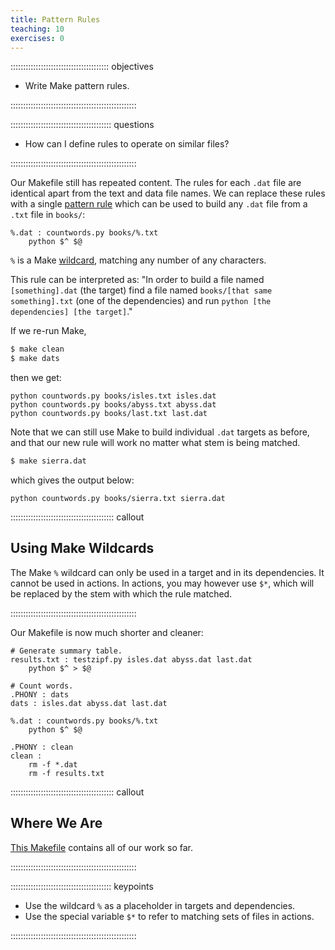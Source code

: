 ```yaml
---
title: Pattern Rules
teaching: 10
exercises: 0
---
```


::::::::::::::::::::::::::::::::::::::: objectives

- Write Make pattern rules.

::::::::::::::::::::::::::::::::::::::::::::::::::

:::::::::::::::::::::::::::::::::::::::: questions

- How can I define rules to operate on similar files?

::::::::::::::::::::::::::::::::::::::::::::::::::

Our Makefile still has repeated content. The rules for each `.dat`
file are identical apart from the text and data file names. We can
replace these rules with a single [pattern
rule](../learners/reference.md#pattern-rule) which can be used to build any
`.dat` file from a `.txt` file in `books/`:

```make
%.dat : countwords.py books/%.txt
	python $^ $@
```

`%` is a Make [wildcard](../learners/reference.md#wildcard),
matching any number of any characters.

This rule can be interpreted as:
"In order to build a file named `[something].dat` (the target)
find a file named `books/[that same something].txt` (one of the dependencies)
and run `python [the dependencies] [the target]`."

If we re-run Make,

```bash
$ make clean
$ make dats
```

then we get:

```output
python countwords.py books/isles.txt isles.dat
python countwords.py books/abyss.txt abyss.dat
python countwords.py books/last.txt last.dat
```

Note that we can still use Make to build individual `.dat` targets as before,
and that our new rule will work no matter what stem is being matched.

```bash
$ make sierra.dat
```

which gives the output below:

```output
python countwords.py books/sierra.txt sierra.dat
```

:::::::::::::::::::::::::::::::::::::::::  callout

## Using Make Wildcards

The Make `%` wildcard can only be used in a target and in its
dependencies. It cannot be used in actions. In actions, you may
however use `$*`, which will be replaced by the stem with which
the rule matched.


::::::::::::::::::::::::::::::::::::::::::::::::::

Our Makefile is now much shorter and cleaner:

```make
# Generate summary table.
results.txt : testzipf.py isles.dat abyss.dat last.dat
	python $^ > $@

# Count words.
.PHONY : dats
dats : isles.dat abyss.dat last.dat

%.dat : countwords.py books/%.txt
	python $^ $@

.PHONY : clean
clean :
	rm -f *.dat
	rm -f results.txt
```

:::::::::::::::::::::::::::::::::::::::::  callout

## Where We Are

[This Makefile](code/05-patterns/Makefile)
contains all of our work so far.


::::::::::::::::::::::::::::::::::::::::::::::::::

:::::::::::::::::::::::::::::::::::::::: keypoints

- Use the wildcard `%` as a placeholder in targets and dependencies.
- Use the special variable `$*` to refer to matching sets of files in actions.

::::::::::::::::::::::::::::::::::::::::::::::::::


